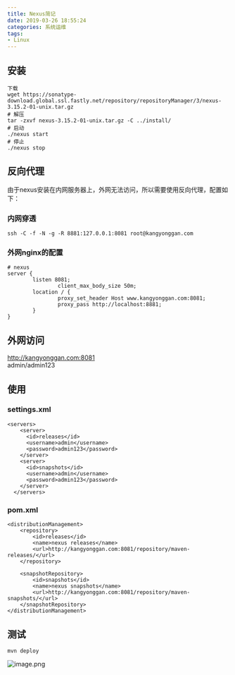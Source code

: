 ```yaml
---
title: Nexus简记
date: 2019-03-26 18:55:24
categories: 系统运维
tags:
- Linux
---
```


## 安装

```
下载
wget https://sonatype-download.global.ssl.fastly.net/repository/repositoryManager/3/nexus-3.15.2-01-unix.tar.gz
# 解压
tar -zxvf nexus-3.15.2-01-unix.tar.gz -C ../install/
# 启动
./nexus start
# 停止
./nexus stop
```

<!-- more -->

## 反向代理
由于nexus安装在内网服务器上，外网无法访问，所以需要使用反向代理，配置如下：

### 内网穿透

```
ssh -C -f -N -g -R 8881:127.0.0.1:8081 root@kangyonggan.com
```

### 外网nginx的配置

```
# nexus
server {
        listen 8081;
				client_max_body_size 50m;
        location / {
                proxy_set_header Host www.kangyonggan.com:8081;
                proxy_pass http://localhost:8881;
        }
}

```

## 外网访问
http://kangyonggan.com:8081<br />admin/admin123

## 使用
### settings.xml
```
<servers>
    <server>
      <id>releases</id>
      <username>admin</username>
      <password>admin123</password>
    </server>
    <server>
      <id>snapshots</id>
      <username>admin</username>
      <password>admin123</password>
    </server>
  </servers>
```

### pom.xml

```
<distributionManagement>
    <repository>
        <id>releases</id>
        <name>nexus releases</name>
        <url>http://kangyonggan.com:8081/repository/maven-releases/</url>
    </repository>

    <snapshotRepository>
        <id>snapshots</id>
        <name>nexus snapshots</name>
        <url>http://kangyonggan.com:8081/repository/maven-snapshots/</url>
    </snapshotRepository>
</distributionManagement>
```

## 测试

```
mvn deploy
```
![image.png](https://cdn.nlark.com/yuque/0/2019/png/159622/1552886026067-4e52b799-922e-47b6-be18-32d06cd75ccb.png#align=left&display=inline&height=993&name=image.png&originHeight=993&originWidth=1680&size=83598&status=done&width=1680)<br />
